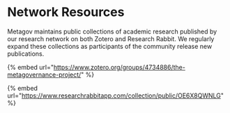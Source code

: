# Network Resources

Metagov maintains public collections of academic research published by our research network on both Zotero and Research Rabbit. We regularly expand these collections as participants of the community release new publications.&#x20;

{% embed url="https://www.zotero.org/groups/4734886/the-metagovernance-project/" %}

{% embed url="https://www.researchrabbitapp.com/collection/public/OE6X8QWNLG" %}
